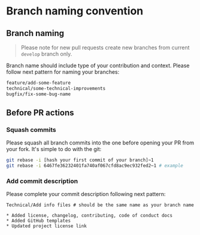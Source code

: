 # Branch naming convention

## Branch naming

> Please note for new pull requests create new branches from current `develop` branch only.

Branch name should include type of your contribution and context. Please follow next pattern for naming your branches:

```bash
feature/add-some-feature
technical/some-technical-improvements
bugfix/fix-some-bug-name
```

## Before PR actions

### Squash commits

Please squash all branch commits into the one before opening your PR from your fork. It's simple to do with the git:

```bash
git rebase -i [hash your first commit of your branch]~1
git rebase -i 6467fe36232401fa740af067cfd8ac9ec932fed2~1 # example
```

### Add commit description

Please complete your commit description following next pattern:

```code
Technical/Add info files # should be the same name as your branch name

* Added license, changelog, contributing, code of conduct docs
* Added GitHub templates
* Updated project license link
```

